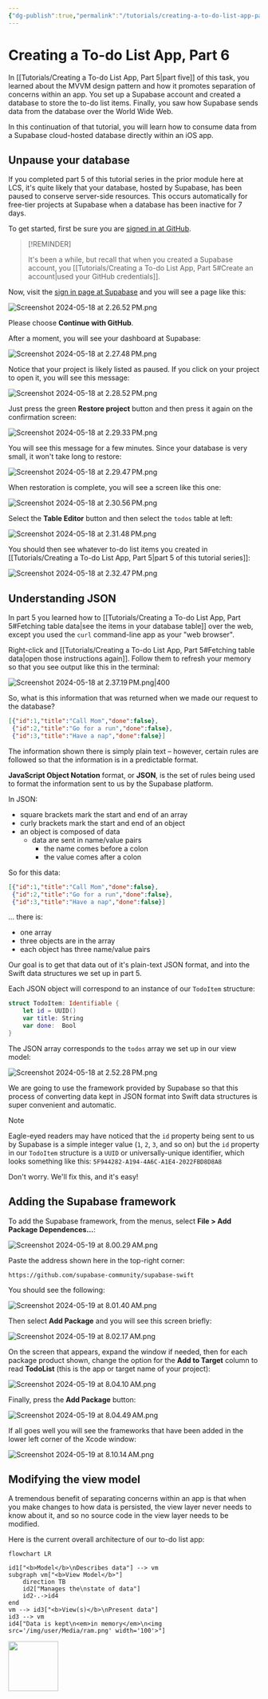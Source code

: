 ```yaml
---
{"dg-publish":true,"permalink":"/tutorials/creating-a-to-do-list-app-part-6/","dgHomeLink":true,"dgShowToc":true}
---
```



# Creating a To-do List App, Part 6

In [[Tutorials/Creating a To-do List App, Part 5\|part five]] of this task, you learned about the MVVM design pattern and how it promotes separation of concerns within an app. You set up a Supabase account and created a database to store the to-do list items. Finally, you saw how Supabase sends data from the database over the World Wide Web.

In this continuation of that tutorial, you will learn how to consume data from a Supabase cloud-hosted database directly within an iOS app.

## Unpause your database

If you completed part 5 of this tutorial series in the prior module here at LCS, it's quite likely that your database, hosted by Supabase, has been paused to conserve server-side resources. This occurs automatically for free-tier projects at Supabase when a database has been inactive for 7 days. 

To get started, first be sure you are [signed in at GitHub](https://github.com/login).

> [!REMINDER]
> 
> It's been a while, but recall that when you created a Supabase account, you [[Tutorials/Creating a To-do List App, Part 5#Create an account\|used your GitHub credentials]].

Now, visit the [sign in page at Supabase](https://supabase.com/dashboard) and you will see a page like this:

![Screenshot 2024-05-18 at 2.26.52 PM.png](/img/user/Media/Screenshot%202024-05-18%20at%202.26.52%E2%80%AFPM.png)

Please choose **Continue with GitHub**.

After a moment, you will see your dashboard at Supabase:

![Screenshot 2024-05-18 at 2.27.48 PM.png](/img/user/Media/Screenshot%202024-05-18%20at%202.27.48%E2%80%AFPM.png)

Notice that your project is likely listed as paused. If you click on your project to open it, you will see this message:

![Screenshot 2024-05-18 at 2.28.52 PM.png](/img/user/Media/Screenshot%202024-05-18%20at%202.28.52%E2%80%AFPM.png)

Just press the green **Restore project** button and then press it again on the confirmation screen:

![Screenshot 2024-05-18 at 2.29.33 PM.png](/img/user/Media/Screenshot%202024-05-18%20at%202.29.33%E2%80%AFPM.png)

You will see this message for a few minutes. Since your database is very small, it won't take long to restore:

![Screenshot 2024-05-18 at 2.29.47 PM.png](/img/user/Media/Screenshot%202024-05-18%20at%202.29.47%E2%80%AFPM.png)

When restoration is complete, you will see a screen like this one:

![Screenshot 2024-05-18 at 2.30.56 PM.png](/img/user/Media/Screenshot%202024-05-18%20at%202.30.56%E2%80%AFPM.png)

Select the **Table Editor** button and then select the `todos` table at left:

![Screenshot 2024-05-18 at 2.31.48 PM.png](/img/user/Media/Screenshot%202024-05-18%20at%202.31.48%E2%80%AFPM.png)

You should then see whatever to-do list items you created in [[Tutorials/Creating a To-do List App, Part 5\|part 5 of this tutorial series]]:

![Screenshot 2024-05-18 at 2.32.47 PM.png](/img/user/Media/Screenshot%202024-05-18%20at%202.32.47%E2%80%AFPM.png)

## Understanding JSON

In part 5 you learned how to [[Tutorials/Creating a To-do List App, Part 5#Fetching table data\|see the items in your database table]] over the web, except you used the `curl` command-line app as your "web browser".

Right-click and [[Tutorials/Creating a To-do List App, Part 5#Fetching table data\|open those instructions again]]. Follow them to refresh your memory so that you see output like this in the terminal:

![Screenshot 2024-05-18 at 2.37.19 PM.png|400](/img/user/Media/Screenshot%202024-05-18%20at%202.37.19%E2%80%AFPM.png)

So, what is this information that was returned when we made our request to the database?

```json
[{"id":1,"title":"Call Mom","done":false}, 
 {"id":2,"title":"Go for a run","done":false}, 
 {"id":3,"title":"Have a nap","done":false}]
```

The information shown there is simply plain text – however, certain rules are followed so that the information is in a predictable format.

**JavaScript Object Notation** format, or **JSON**, is the set of rules being used to format the information sent to us by the Supabase platform.

In JSON:

- square brackets mark the start and end of an array
- curly brackets mark the start and end of an object
- an object is composed of data
	- data are sent in name/value pairs
		- the name comes before a colon
		- the value comes after a colon

So for this data:

```json
[{"id":1,"title":"Call Mom","done":false}, 
 {"id":2,"title":"Go for a run","done":false}, 
 {"id":3,"title":"Have a nap","done":false}]
```

... there is:

- one array
- three objects are in the array
- each object has three name/value pairs

Our goal is to get that data out of it's plain-text JSON format, and into the Swift data structures we set up in part 5. 

Each JSON object will correspond to an instance of our `TodoItem` structure:

```swift
struct TodoItem: Identifiable {
    let id = UUID()
    var title: String
    var done:  Bool
}
```

The JSON array corresponds to the `todos` array we set up in our view model:

![Screenshot 2024-05-18 at 2.52.28 PM.png](/img/user/Media/Screenshot%202024-05-18%20at%202.52.28%E2%80%AFPM.png)

We are going to use the framework provided by Supabase so that this process of converting data kept in JSON format into Swift data structures is super convenient and automatic.

> [!NOTE]
> 
> Eagle-eyed readers may have noticed that the `id` property being sent to us by Supabase is a simple integer value (`1`, `2`, `3`, and so on) but the `id` property in our `TodoItem` structure is a `UUID` or universally-unique identifier, which looks something like this: `5F944282-A194-4A6C-A1E4-2022FBD8D8A8`
> 
> Don't worry. We'll fix this, and it's easy!

## Adding the Supabase framework

To add the Supabase framework, from the menus, select **File > Add Package Dependences...**:

![Screenshot 2024-05-19 at 8.00.29 AM.png](/img/user/Media/Screenshot%202024-05-19%20at%208.00.29%E2%80%AFAM.png)

Paste the address shown here in the top-right corner:

```
https://github.com/supabase-community/supabase-swift
```

You should see the following:

![Screenshot 2024-05-19 at 8.01.40 AM.png](/img/user/Media/Screenshot%202024-05-19%20at%208.01.40%E2%80%AFAM.png)

Then select **Add Package** and you will see this screen briefly:

![Screenshot 2024-05-19 at 8.02.17 AM.png](/img/user/Media/Screenshot%202024-05-19%20at%208.02.17%E2%80%AFAM.png)

On the screen that appears, expand the window if needed, then for each package product shown, change the option for the **Add to Target** column to read **TodoList** (this is the app or target name of your project):

![Screenshot 2024-05-19 at 8.04.10 AM.png](/img/user/Media/Screenshot%202024-05-19%20at%208.04.10%E2%80%AFAM.png)

Finally, press the **Add Package** button:

![Screenshot 2024-05-19 at 8.04.49 AM.png](/img/user/Media/Screenshot%202024-05-19%20at%208.04.49%E2%80%AFAM.png)

If all goes well you will see the frameworks that have been added in the lower left corner of the Xcode window: 

![Screenshot 2024-05-19 at 8.10.14 AM.png](/img/user/Media/Screenshot%202024-05-19%20at%208.10.14%E2%80%AFAM.png)

## Modifying the view model

A tremendous benefit of separating concerns within an app is that when you make changes to how data is persisted, the view layer never needs to know about it, and so no source code in the view layer needs to be modified.

Here is the current overall architecture of our to-do list app:

```mermaid
flowchart LR

id1["<b>Model</b>\nDescribes data"] --> vm
subgraph vm["<b>View Model</b>"]
	direction TB
	id2["Manages the\nstate of data"]
	id2-.->id4
end
vm --> id3["<b>View(s)</b>\nPresent data"]
id3 --> vm
id4["Data is kept\n<em>in memory</em>\n<img src='/img/user/Media/ram.png' width='100'>"]
```

<img src='/img/user/Media/ram.png' width='100'>